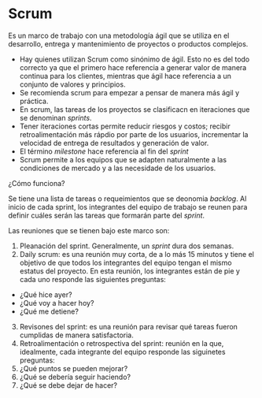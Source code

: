 # Scrum 

Es un marco de trabajo con una metodología ágil que se utiliza en el desarrollo, entrega y mantenimiento de proyectos o productos complejos. 

* Hay quienes utilizan Scrum como sinónimo de ágil. Esto no es del todo correcto ya que el primero hace referencia a generar valor de manera continua para los clientes, mientras que ágil hace referencia a un conjunto de valores y principios. 
* Se recomienda scrum para empezar a pensar de manera más ágil y práctica.
* En scrum, las tareas de los proyectos se clasificacn en iteraciones que se denominan *sprints*.
* Tener iteraciones cortas permite reducir riesgos y costos; recibir retroalimentación más rápdio por parte de los usuarios, incrementar la velocidad de entrega de resultados y generación de valor. 
* El término *milestone* hace referencia al fin del *sprint*
* Scrum permite a los equipos que se adapten naturalmente a las condiciones de mercado y a las necesidade de los usuarios.

¿Cómo funciona? 

Se tiene una lista de tareas o requeimientos que se deonomia *backlog*. Al inicio de cada sprint, los integrantes del equipo de trabajo se reunen para definir cuáles serán las tareas que formarán parte del *sprint*.

Las reuniones que se tienen bajo este marco son: 

1. Pleanación del sprint. Generalmente, un *sprint* dura dos semanas. 
2. Daily scrum: es una reunión muy corta, de a lo más 15 minutos y tiene el objetivo de que todos los integrantes del equipo tengan el mismo estatus del proyecto. 
En esta reunión, los integrantes están de pie y cada uno responde las siguientes preguntas: 
 - ¿Qué hice ayer?
 - ¿Qué voy a hacer hoy?
 - ¿Qué me detiene?
3. Revisones del sprint: es una reunión para revisar qué tareas fueron cumplidas de manera satisfactoria. 
4. Retroalimentación o retrospectiva del sprint: reunión en la que, idealmente, cada integrante del equipo responde las siguinetes preguntas: 
1. ¿Qué puntos se pueden mejorar?
2. ¿Qué se debería seguir haciendo?
3. ¿Qué se debe dejar de hacer?

